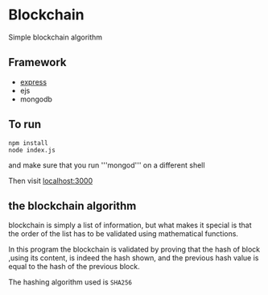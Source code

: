 # Blockchain
Simple blockchain algorithm

## Framework
- [express](https://expressjs.com)
- ejs
- mongodb


## To run
```
npm install
node index.js
```
and make sure that you run '''mongod''' on a different shell

Then visit [localhost:3000](https://localhost:3000)


## the blockchain algorithm
blockchain is simply a list of information, but what makes it special is that
the order of the list has to be validated using mathematical functions.

In this program the blockchain is validated by proving that the hash of block
,using its content, is indeed the hash shown, and the previous hash value is
equal to the hash of the previous block.

The hashing algorithm used is ``` SHA256 ```
